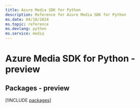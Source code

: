 ```yaml
---
title: Azure Media SDK for Python
description: Reference for Azure Media SDK for Python
ms.date: 04/18/2024
ms.topic: reference
ms.devlang: python
ms.service: media
---
```

# Azure Media SDK for Python - preview
## Packages - preview
[!INCLUDE [packages](media-index.md)]